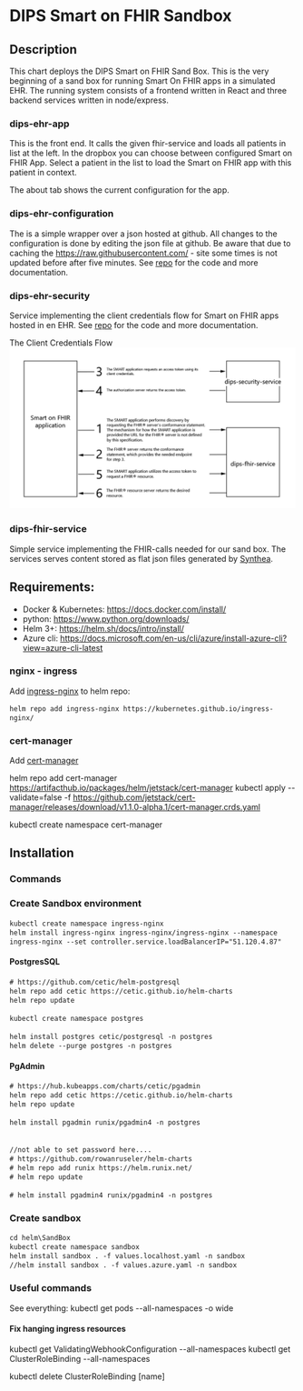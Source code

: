 # DIPS Smart on FHIR Sandbox

## Description

This chart deploys the DIPS Smart on FHIR Sand Box. This is the very beginning of a sand box for running Smart On FHIR apps in a simulated EHR. The running system consists of a frontend written in React and three backend services written in node/express.

### dips-ehr-app

This is the front end. It calls the given fhir-service and loads all patients in list at the left. In the dropbox you can choose between configured Smart on FHIR App. Select a patient in the list to load the Smart on FHIR app with this patient in context.

The about tab shows the current configuration for the app.

### dips-ehr-configuration

The is a simple wrapper over a json hosted at github. All changes to the configuration is done by editing the json file at github. Be aware that due to caching the <https://raw.githubusercontent.com/> - site some times is not updated before after five minutes.
See [repo](../dips-ehr-configuration) for the code and more documentation.

### dips-ehr-security

Service implementing the client credentials flow for Smart on FHIR apps hosted in en EHR.
See [repo](../dips-ehr-security) for the code and more documentation.

The Client Credentials Flow
![The Client Crendentials Flow](./images/clientcredentialsflow-white.png)

### dips-fhir-service

Simple service implementing the FHIR-calls needed for our sand box. The services serves content stored as flat json files generated by [Synthea](https://synthea.mitre.org/).

## Requirements:
- Docker & Kubernetes: https://docs.docker.com/install/
- python: https://www.python.org/downloads/
- Helm 3+: https://helm.sh/docs/intro/install/
- Azure cli: https://docs.microsoft.com/en-us/cli/azure/install-azure-cli?view=azure-cli-latest

### nginx - ingress
Add [ingress-nginx](https://kubernetes.github.io/ingress-nginx/) to helm repo:
```
helm repo add ingress-nginx https://kubernetes.github.io/ingress-nginx/
```

### cert-manager
Add [cert-manager](https://artifacthub.io/packages/helm/jetstack/cert-manager)

helm repo add cert-manager https://artifacthub.io/packages/helm/jetstack/cert-manager
kubectl apply --validate=false -f https://github.com/jetstack/cert-manager/releases/download/v1.1.0-alpha.1/cert-manager.crds.yaml

kubectl create namespace cert-manager


## Installation

### Commands

### Create Sandbox environment
```
kubectl create namespace ingress-nginx
helm install ingress-nginx ingress-nginx/ingress-nginx --namespace ingress-nginx --set controller.service.loadBalancerIP="51.120.4.87"
```

#### PostgresSQL
```
# https://github.com/cetic/helm-postgresql
helm repo add cetic https://cetic.github.io/helm-charts
helm repo update

kubectl create namespace postgres

helm install postgres cetic/postgresql -n postgres
helm delete --purge postgres -n postgres
```
#### PgAdmin 
```
# https://hub.kubeapps.com/charts/cetic/pgadmin
helm repo add cetic https://cetic.github.io/helm-charts
helm repo update

helm install pgadmin runix/pgadmin4 -n postgres


//not able to set password here....
# https://github.com/rowanruseler/helm-charts
# helm repo add runix https://helm.runix.net/
# helm repo update

# helm install pgadmin4 runix/pgadmin4 -n postgres
```
### Create sandbox
```
cd helm\SandBox
kubectl create namespace sandbox
helm install sandbox . -f values.localhost.yaml -n sandbox
//helm install sandbox . -f values.azure.yaml -n sandbox
```

### Useful commands

See everything:
kubectl get pods --all-namespaces -o wide

#### Fix hanging ingress resources

kubectl get ValidatingWebhookConfiguration --all-namespaces
kubectl get ClusterRoleBinding --all-namespaces

kubectl delete ClusterRoleBinding [name]
